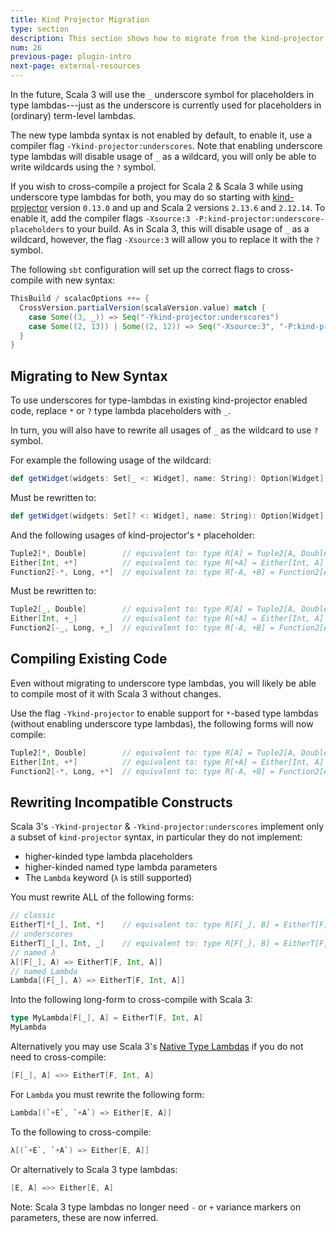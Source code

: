 ```yaml
---
title: Kind Projector Migration
type: section
description: This section shows how to migrate from the kind-projector plugin to Scala 3 kind-projector syntax
num: 26
previous-page: plugin-intro
next-page: external-resources
---
```


In the future, Scala 3 will use the `_` underscore symbol for placeholders in type lambdas---just as the underscore is currently used for placeholders in (ordinary) term-level lambdas.

The new type lambda syntax is not enabled by default, to enable it, use a compiler flag `-Ykind-projector:underscores`. Note that enabling underscore type lambdas will disable usage of `_` as a wildcard, you will only be able to write wildcards using the `?` symbol. 

If you wish to cross-compile a project for Scala 2 & Scala 3 while using underscore type lambdas for both, you may do so starting with [kind-projector](https://github.com/typelevel/kind-projector) version `0.13.0` and up and Scala 2 versions `2.13.6` and `2.12.14`.
To enable it, add the compiler flags `-Xsource:3 -P:kind-projector:underscore-placeholders` to your build.
As in Scala 3, this will disable usage of `_` as a wildcard, however, the flag `-Xsource:3` will allow you to replace it with the `?` symbol. 

The following `sbt` configuration will set up the correct flags to cross-compile with new syntax:

```scala
ThisBuild / scalacOptions ++= {
  CrossVersion.partialVersion(scalaVersion.value) match {
    case Some((3, _)) => Seq("-Ykind-projector:underscores")
    case Some((2, 13)) | Some((2, 12)) => Seq("-Xsource:3", "-P:kind-projector:underscore-placeholders"))
  }
}
```

## Migrating to New Syntax

To use underscores for type-lambdas in existing kind-projector enabled code, replace `*` or `?` type lambda placeholders with `_`.

In turn, you will also have to rewrite all usages of `_` as the wildcard to use `?` symbol.

For example the following usage of the wildcard:

```scala
def getWidget(widgets: Set[_ <: Widget], name: String): Option[Widget] = widgets.find(_.name == name) 
```

Must be rewritten to:

```scala
def getWidget(widgets: Set[? <: Widget], name: String): Option[Widget] = widgets.find(_.name == name) 
```

And the following usages of kind-projector's `*` placeholder:

```scala
Tuple2[*, Double]        // equivalent to: type R[A] = Tuple2[A, Double]
Either[Int, +*]          // equivalent to: type R[+A] = Either[Int, A]
Function2[-*, Long, +*]  // equivalent to: type R[-A, +B] = Function2[A, Long, B]
```

Must be rewritten to:

```scala
Tuple2[_, Double]        // equivalent to: type R[A] = Tuple2[A, Double]
Either[Int, +_]          // equivalent to: type R[+A] = Either[Int, A]
Function2[-_, Long, +_]  // equivalent to: type R[-A, +B] = Function2[A, Long, B]
```

## Compiling Existing Code

Even without migrating to underscore type lambdas, you will likely be able to compile most of it with Scala 3 without changes.

Use the flag `-Ykind-projector` to enable support for `*`-based type lambdas (without enabling underscore type lambdas), the following forms will now compile:

```scala
Tuple2[*, Double]        // equivalent to: type R[A] = Tuple2[A, Double]
Either[Int, +*]          // equivalent to: type R[+A] = Either[Int, A]
Function2[-*, Long, +*]  // equivalent to: type R[-A, +B] = Function2[A, Long, B]
```

## Rewriting Incompatible Constructs

Scala 3's `-Ykind-projector` & `-Ykind-projector:underscores` implement only a subset of `kind-projector` syntax, in particular they do not implement:

* higher-kinded type lambda placeholders
* higher-kinded named type lambda parameters
* The `Lambda` keyword (`λ` is still supported)

You must rewrite ALL of the following forms:

```scala
// classic
EitherT[*[_], Int, *]    // equivalent to: type R[F[_], B] = EitherT[F, Int, B]
// underscores
EitherT[_[_], Int, _]    // equivalent to: type R[F[_], B] = EitherT[F, Int, B]
// named λ
λ[(F[_], A) => EitherT[F, Int, A]]
// named Lambda
Lambda[(F[_], A) => EitherT[F, Int, A]]
```

Into the following long-form to cross-compile with Scala 3:

```scala
type MyLambda[F[_], A] = EitherT[F, Int, A]
MyLambda
```

Alternatively you may use Scala 3's [Native Type Lambdas](https://dotty.epfl.ch/docs/reference/new-types/type-lambdas.html) if you do not need to cross-compile:

```scala
[F[_], A] =>> EitherT[F, Int, A]
```

For `Lambda` you must rewrite the following form:

```scala
Lambda[(`+E`, `+A`) => Either[E, A]]
```

To the following to cross-compile:

```scala
λ[(`+E`, `+A`) => Either[E, A]]
```

Or alternatively to Scala 3 type lambdas:

```scala
[E, A] =>> Either[E, A]
```

Note: Scala 3 type lambdas no longer need `-` or `+` variance markers on parameters, these are now inferred.
